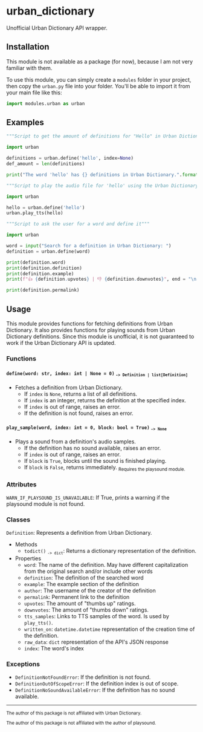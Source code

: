 # urban_dictionary
Unofficial Urban Dictionary API wrapper.

## Installation
This module is not available as a package (for now), because I am not very familiar with them.


To use this module, you can simply create a `modules` folder in your project, then copy the `urban.py` file into your folder. You'll be able to import it from your main file like this:
```py
import modules.urban as urban
```


## Examples

```py
"""Script to get the amount of definitions for "Hello" in Urban Dictionary"""

import urban

definitions = urban.define('hello', index=None)
def_amount = len(definitions)

print("The word 'hello' has {} definitions in Urban Dictionary.".format(def_amount))
```

```py
"""Script to play the audio file for 'hello' using the Urban Dictionary API"""

import urban

hello = urban.define('hello')
urban.play_tts(hello)
```

```py
"""Script to ask the user for a word and define it"""

import urban

word = input("Search for a definition in Urban Dictionary: ")
definition = urban.define(word)

print(definition.word)
print(definition.definition)
print(definition.example)
print(f"👍 {definition.upvotes} | 👎 {definition.downvotes}", end = "\n" * 2)

print(definition.permalink)
```


## Usage

This module provides functions for fetching definitions from Urban Dictionary.
It also provides functions for playing sounds from Urban Dictionary definitions.
Since this module is unofficial, it is not guaranteed to work if the Urban Dictionary API is updated.

### Functions

#### `define(word: str, index: int | None = 0)` <sub>`-> Definition | list[Definition]`</sub>
- Fetches a definition from Urban Dictionary.
  * If `index` is `None`, returns a list of all definitions.
  * If `index` is an integer, returns the definition at the specified index.
  * If `index` is out of range, raises an error.
  * If the definition is not found, raises an error.
        
#### `play_sample(word, index: int = 0, block: bool = True)` <sub>`-> None`</sub>
- Plays a sound from a definition's audio samples.
  * If the definition has no sound available, raises an error.
  * If `index` is out of range, raises an error.
  * If `block` is `True`, blocks until the sound is finished playing.
  * If `block` is `False`, returns immediately.
<sub>Requires the playsound module.</sub>
    
    
### Attributes

`WARN_IF_PLAYSOUND_IS_UNAVAILABLE`: If True, prints a warning if the playsound module is not found.


### Classes

`Definition`: Represents a definition from Urban Dictionary.
- Methods
  * `todict()` <sub>`-> dict`</sub>: Returns a dictionary representation of the definition.
- Properties
  * `word`: The name of the definition. May have different capitalization from the original search and/or include other words
  * `definition`: The definition of the searched word
  * `example`: The example section of the definition
  * `author`: The username of the creator of the definition
  * `permalink`: Permanent link to the definition
  * `upvotes`: The amount of "thumbs up" ratings.
  * `downvotes`: The amount of "thumbs down" ratings.
  * `tts_samples`: Links to TTS samples of the word. Is used by `play_tts()`.
  * `written_on`: `datetime.datetime` representation of the creation time of the definition.
  * `raw_data`: `dict` representation of the API's JSON response
  * `index`: The word's index

    
### Exceptions

- `DefinitionNotFoundError`:         If the definition is not found.
- `DefinitionOutOfScopeError`:       If the definition index is out of scope.
- `DefinitionNoSoundAvailableError`: If the definition has no sound available.

----------------------------------------------------------------------------------------

<sub>

The author of this package is not affiliated with Urban Dictionary.

The author of this package is not affiliated with the author of playsound.

</sub>
